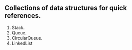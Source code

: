 ## Collections of data structures for quick references.

1. Stack.
2. Queue.
3. CircularQueue.
4. LinkedList
 